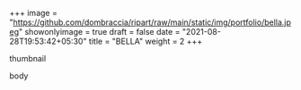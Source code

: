 +++
image = "https://github.com/dombraccia/ripart/raw/main/static/img/portfolio/bella.jpeg"
showonlyimage = true
draft = false
date = "2021-08-28T19:53:42+05:30"
title = "BELLA"
weight = 2 
+++

thumbnail

<!--more-->

body


